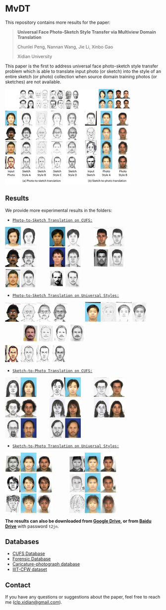 # MvDT
This repository contains more results for the paper:

>**Universal Face Photo-Sketch Style Transfer via Multiview Domain Translation**
>
>Chunlei Peng, Nannan Wang, Jie Li, Xinbo Gao
>
>Xidian University

This paper is the first to address universal face photo-sketch style transfer problem which is able to translate input photo (or sketch) into the style of an entire sketch (or photo) collection when source domain
training photos (or sketches) are not available.

<img src="Figures/Figure1.jpg" width="80%">


## Results

We provide more experimental results in the folders:

- [`Photo-to-Sketch Translation on CUFS:`](Results/Photo-to-Sketch-CUFS/README.md)

<img src="Results/Photo-to-Sketch-CUFS/Results/10.jpg" width="20%">&emsp;&emsp;&emsp;<img src="Results/Photo-to-Sketch-CUFS/Results/69.jpg" width="20%">&emsp;&emsp;&emsp;<img src="Results/Photo-to-Sketch-CUFS/Results/83.jpg" width="20%">&emsp;&emsp;&emsp;<img src="Results/Photo-to-Sketch-CUFS/Results/95.jpg" width="20%">&emsp;&emsp;&emsp;<img src="Results/Photo-to-Sketch-CUFS/Results/194.jpg" width="20%">&emsp;&emsp;&emsp;<img src="Results/Photo-to-Sketch-CUFS/Results/298.jpg" width="20%">&emsp;&emsp;&emsp;<img src="Results/Photo-to-Sketch-CUFS/Results/270.jpg" width="20%">&emsp;&emsp;&emsp;<img src="Results/Photo-to-Sketch-CUFS/Results/315.jpg" width="20%"> 


- [`Photo-to-Sketch Translation on Universal Styles:`](Results/Photo-to-Sketch-Universal/README.md)

<img src="Results/Photo-to-Sketch-Universal/Results/10.jpg" width="40%">&emsp;&emsp;&emsp;&emsp;<img src="Results/Photo-to-Sketch-Universal/Results/63.jpg" width="40%">&emsp;&emsp;&emsp;&emsp;<img src="Results/Photo-to-Sketch-Universal/Results/92.jpg" width="40%">&emsp;&emsp;&emsp;&emsp;<img src="Results/Photo-to-Sketch-Universal/Results/126.jpg" width="40%"> 

- [`Sketch-to-Photo Translation on CUFS:`](Results/Sketch-to-Photo-CUFS/README.md)

<img src="Results/Sketch-to-Photo-CUFS/Results/7.jpg" width="20%">&emsp;&emsp;&emsp;<img src="Results/Sketch-to-Photo-CUFS/Results/67.jpg" width="20%">&emsp;&emsp;&emsp;<img src="Results/Sketch-to-Photo-CUFS/Results/87.jpg" width="20%">&emsp;&emsp;&emsp;<img src="Results/Sketch-to-Photo-CUFS/Results/128.jpg" width="20%">&emsp;&emsp;&emsp;<img src="Results/Sketch-to-Photo-CUFS/Results/188.jpg" width="20%">&emsp;&emsp;&emsp;<img src="Results/Sketch-to-Photo-CUFS/Results/189.jpg" width="20%">&emsp;&emsp;&emsp;<img src="Results/Sketch-to-Photo-CUFS/Results/214.jpg" width="20%">&emsp;&emsp;&emsp;<img src="Results/Sketch-to-Photo-CUFS/Results/243.jpg" width="20%"> 

- [`Sketch-to-Photo Translation on Universal Styles:`](Results/Sketch-to-Photo-Universal/README.md)

<img src="Results/Sketch-to-Photo-Universal/Results/1.jpg" width="30%">&emsp;&emsp;&emsp;&emsp;<img src="Results/Sketch-to-Photo-Universal/Results/18.jpg" width="30%">&emsp;&emsp;&emsp;&emsp;<img src="Results/Sketch-to-Photo-Universal/Results/35.jpg" width="30%">&emsp;&emsp;&emsp;&emsp;<img src="Results/Sketch-to-Photo-Universal/Results/52.jpg" width="30%">&emsp;&emsp;&emsp;&emsp;<img src="Results/Sketch-to-Photo-Universal/Results/75.jpg" width="30%">&emsp;&emsp;&emsp;&emsp;<img src="Results/Sketch-to-Photo-Universal/Results/58.jpg" width="30%"> 

**The results can also be downloaded from [Google Drive](https://drive.google.com/open?id=1gChfqjFrdysLVDtyzRjm3RCOGhMNXLgS), or from [Baidu Drive](https://pan.baidu.com/s/13_NaT3a-UOOrb7SFv0W_XQ)** with password `t2jn`.



## Databases

- [CUFS Database](http://mmlab.ie.cuhk.edu.hk/archive/facesketch.html)
- [Forensic Database](http://dx.doi.org/10.1109/TPAMI.2016.2542816)
- [Caricature-photograph database](http://www.gag.itu.edu.tr/CPdatabase/)
- [IIIT-CFW dataset](https://cvit.iiit.ac.in/research/projects/cvit-projects/cartoonfaces)

## Contact

If you have any questions or suggestions about the paper, feel free to reach me (clp.xidian@gmail.com).








